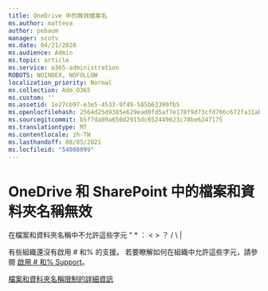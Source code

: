 ```yaml
---
title: OneDrive 中的無效檔案名
ms.author: matteva
author: pebaum
manager: scotv
ms.date: 04/21/2020
ms.audience: Admin
ms.topic: article
ms.service: o365-administration
ROBOTS: NOINDEX, NOFOLLOW
localization_priority: Normal
ms.collection: Adm_O365
ms.custom: ''
ms.assetid: 1e27cb97-e3e5-4533-9f49-585b63399fb5
ms.openlocfilehash: 2564d25d9385e629ead0fd5af7e178f9d73cfd766c672fa31abc493185786c76
ms.sourcegitcommit: b5f7da89a650d2915dc652449623c78be6247175
ms.translationtype: MT
ms.contentlocale: zh-TW
ms.lasthandoff: 08/05/2021
ms.locfileid: "54088099"
---
```

# <a name="invalid-file-and-folder-names-in-onedrive-and-sharepoint"></a>OneDrive 和 SharePoint 中的檔案和資料夾名稱無效

在檔案和資料夾名稱中不允許這些字元 " \* ： \< \> ？ / \ | 
  
有些組織還沒有啟用 # 和% 的支援。 若要瞭解如何在組織中允許這些字元，請參閱 [啟用 # 和% Support](https://go.microsoft.com/fwlink/?linkid=862611)。 
  
[檔案和資料夾名稱限制的詳細資訊](https://go.microsoft.com/fwlink/?linkid=866430)
  


